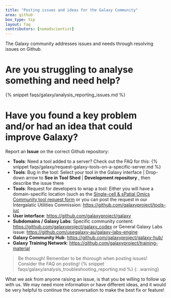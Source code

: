 ```yaml
---
title: "Posting issues and ideas for the Galaxy Community"
area: github
box_type: tip
layout: faq
contributors: [nomadscientist]
---
```


The Galaxy community addresses issues and needs through resolving issues on Github.

# Are you struggling to analyse something and need help?

{% snippet faqs/galaxy/analysis_reporting_issues.md %}

# Have you found a key problem and/or had an idea that could improve Galaxy?

Report an **Issue** on the correct Github repository:

 - **Tools**: Need a tool added to a server? Check out the FAQ for this:
      {% snippet faqs/galaxy/request-galaxy-tools-on-a-specific-server.md %}
 - **Tools**: Bug in the tool: Select your tool in the Galaxy interface | Drop-down arrow to **See in Tool Shed** | **Development repository** , then describe the issue there
 - **Tools**: Request for developers to wrap a tool: Either you will have a domain-specific location (such as the [Single-cell & sPatial Omics Community tool request form](https://docs.google.com/spreadsheets/d/15hqgqA-RMDhXR-ylKhRF-Dab9Ij2arYSKiEVoPl2df4/edit?usp=sharing) or you can post the request in our Intergalatic Utilities Commission: https://github.com/galaxyproject/tools-iuc
 - **User interface**: https://github.com/galaxyproject/galaxy
 - **Subdomains / Galaxy Labs**: Specific community content: https://github.com/galaxyproject/galaxy_codex or General Galaxy Labs issue: https://github.com/usegalaxy-au/galaxy-labs-engine
 - **Galaxy Community Hub**: https://github.com/galaxyproject/galaxy-hub/
 - **Galaxy Training Network**: https://github.com/galaxyproject/training-material

> <warning-title>Be thorough!</warning-title>
> Remember to be *thorough* when posting issues! Consider the FAQ on posting!
>        {% snippet faqs/galaxy/analysis_troubleshooting_reporting.md %}
{: .warning}

What we ask from anyone raising an issue, is that you be willing to follow up with us. We may need more information or have different ideas, and it would be very helpful to continue the conversation to make the best fix or feature!
